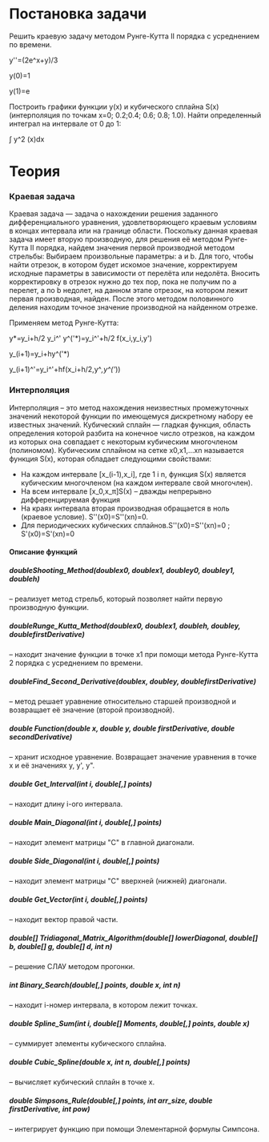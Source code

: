 # Постановка задачи

Решить краевую задачу методом Рунге-Кутта II порядка с усреднением по времени.

y''=(2e^x+y)/3

y(0)=1

y(1)=e

Построить графики функции y(x) и кубического сплайна S(x) (интерполяция по точкам x=0; 0.2;0.4; 0.6; 0.8; 1.0). Найти определенный интеграл на интервале от 0 до 1:

∫ y^2 (x)dx

# Теория

### Краевая задача
Краевая задача — задача о нахождении решения заданного дифференциального уравнения, удовлетворяющего краевым условиям в концах интервала или на границе области.
Поскольку данная краевая задача имеет вторую производную, для решения её методом Рунге-Кутта II порядка, найдем значения первой производной методом стрельбы:
Выбираем произвольные параметры: a и b. Для того, чтобы найти отрезок, в котором будет искомое значение, корректируем исходные параметры в зависимости от перелёта или недолёта. Вносить корректировку в отрезок нужно до тех пор, пока не получим по a перелет, а по b недолет, на данном этапе отрезок, на котором лежит первая производная, найден. После этого методом половинного деления находим точное значение производной на найденном отрезке.

Применяем метод Рунге-Кутта:

y*=y_i+h/2 y_i^'
y^('*)=y_i^'+h/2 f(x_i,y_i,y')

y_(i+1)=y_i+hy^('*)

y_(i+1)^'=y_i^'+hf(x_i+h/2,y^*,y^('*))

### Интерполяция
Интерполяция – это метод нахождения неизвестных промежуточных значений некоторой функции по имеющемуся дискретному набору ее известных значений.
Кубический сплайн — гладкая функция, область определения которой разбита на конечное число отрезков, на каждом из которых она совпадает с некоторым кубическим многочленом (полиномом).
Кубическим сплайном на сетке x0,x1,…xn называется функция S(х), которая обладает следующими свойствами:
*	На каждом интервале [x_(i-1),x_i], где 1 i n, функция S(х) является кубическим многочленом (на каждом интервале свой многочлен).
*	На всем интервале [x_0,x_π]S(х) – дважды непрерывно дифференцируемая функция
*	На краях интервала вторая производная обращается в ноль (краевое условие). S''(x0)=S''(xn)=0.
*	Для периодических кубических сплайнов.S''(x0)=S''(xn)=0 ; S'(x0)=S'(xn)=0

#### Описание функций

##### doubleShooting_Method(doublex0, doublex1, doubley0, doubley1, doubleh) 
– реализует метод стрельб, который позволяет найти первую производную функции.
##### doubleRunge_Kutta_Method(doublex0, doublex1, doubleh, doubley, doublefirstDerivative)
– находит значение функции в точке x1 при помощи метода Рунге-Кутта 2 порядка с усреднением по времени.
##### doubleFind_Second_Derivative(doublex, doubley, doublefirstDerivative) 
– метод решает уравнение относительно старшей производной и возвращает её значение (второй производной).
##### double Function(double x, double y, double firstDerivative, double secondDerivative) 
– хранит исходное уравнение. Возвращает значение уравнения в точке x и её значениях y, y', y".
##### double Get_Interval(int i, double[,] points) 
– находит длину i-ого интервала.
##### double Main_Diagonal(int i, double[,] points) 
– находит элемент матрицы "С" в главной диагонали.
##### double Side_Diagonal(int i, double[,] points) 
– находит элемент матрицы "С" вверхней (нижней) диагонали.
##### double Get_Vector(int i, double[,] points) 
– находит вектор правой части.
##### double[] Tridiagonal_Matrix_Algorithm(double[] lowerDiagonal, double[] b, double[] g, double[] d, int n) 
– решение СЛАУ методом прогонки.
##### int Binary_Search(double[,] points, double x, int n) 
– находит i-номер интервала, в котором лежит точках.
##### double Spline_Sum(int i, double[] Moments, double[,] points, double x)
– суммирует элементы кубического сплайна.
##### double Cubic_Spline(double x, int n, double[,] points)
– вычисляет кубический сплайн в точке x.
##### double Simpsons_Rule(double[,] points, int arr_size, double firstDerivative, int pow)
– интегрирует функцию при помощи Элементарной формулы Симпсона.
